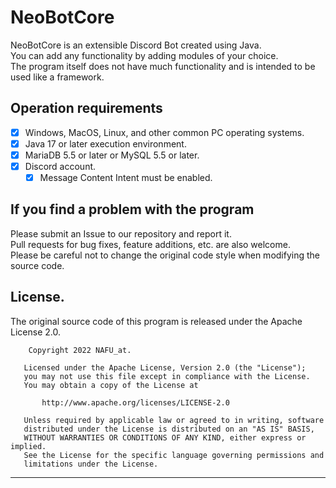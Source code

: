 # NeoBotCore

NeoBotCore is an extensible Discord Bot created using Java.  
You can add any functionality by adding modules of your choice.  
The program itself does not have much functionality and is intended to be used like a framework.

## Operation requirements

- [x] Windows, MacOS, Linux, and other common PC operating systems.
- [x] Java 17 or later execution environment.
- [x] MariaDB 5.5 or later or MySQL 5.5 or later.
- [x] Discord account.
    + [x] Message Content Intent must be enabled.

## If you find a problem with the program

Please submit an Issue to our repository and report it.  
Pull requests for bug fixes, feature additions, etc. are also welcome.  
Please be careful not to change the original code style when modifying the source code.

## License.

The original source code of this program is released under the Apache License 2.0.

        Copyright 2022 NAFU_at.
    
       Licensed under the Apache License, Version 2.0 (the "License");
       you may not use this file except in compliance with the License.
       You may obtain a copy of the License at
    
           http://www.apache.org/licenses/LICENSE-2.0
    
       Unless required by applicable law or agreed to in writing, software
       distributed under the License is distributed on an "AS IS" BASIS,
       WITHOUT WARRANTIES OR CONDITIONS OF ANY KIND, either express or implied.
       See the License for the specific language governing permissions and
       limitations under the License.

---

